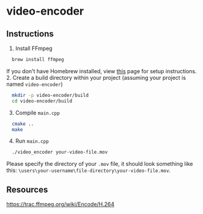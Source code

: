 # video-encoder
## Instructions
1. Install FFmpeg
```sh
  brew install ffmpeg
```
If you don't have Homebrew installed, view [this](https://docs.brew.sh/Installation) page for setup instructions.
2. Create a build directory within your project (assuming your project is named `video-encoder`)
```sh
  mkdir -p video-encoder/build
  cd video-encoder/build
```
3. Compile `main.cpp`
```sh
  cmake ..
  make
```
4. Run `main.cpp`
```sh
  ./video_encoder your-video-file.mov
```
Please specify the directory of your `.mov` file, it should look something like this: `\users\your-username\file-directory\your-video-file.mov`.

## Resources
https://trac.ffmpeg.org/wiki/Encode/H.264
